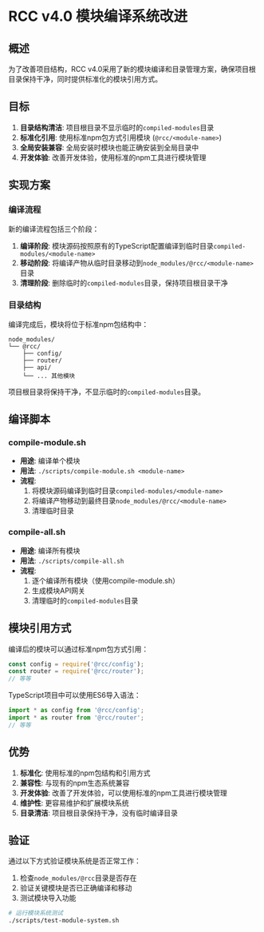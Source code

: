 # RCC v4.0 模块编译系统改进

## 概述

为了改善项目结构，RCC v4.0采用了新的模块编译和目录管理方案，确保项目根目录保持干净，同时提供标准化的模块引用方式。

## 目标

1. **目录结构清洁**: 项目根目录不显示临时的`compiled-modules`目录
2. **标准化引用**: 使用标准npm包方式引用模块 (`@rcc/<module-name>`)
3. **全局安装兼容**: 全局安装时模块也能正确安装到全局目录中
4. **开发体验**: 改善开发体验，使用标准的npm工具进行模块管理

## 实现方案

### 编译流程

新的编译流程包括三个阶段：

1. **编译阶段**: 模块源码按照原有的TypeScript配置编译到临时目录`compiled-modules/<module-name>`
2. **移动阶段**: 将编译产物从临时目录移动到`node_modules/@rcc/<module-name>`目录
3. **清理阶段**: 删除临时的`compiled-modules`目录，保持项目根目录干净

### 目录结构

编译完成后，模块将位于标准npm包结构中：
```
node_modules/
└── @rcc/
    ├── config/
    ├── router/
    ├── api/
    └── ... 其他模块
```

项目根目录将保持干净，不显示临时的`compiled-modules`目录。

## 编译脚本

### compile-module.sh

- **用途**: 编译单个模块
- **用法**: `./scripts/compile-module.sh <module-name>`
- **流程**:
  1. 将模块源码编译到临时目录`compiled-modules/<module-name>`
  2. 将编译产物移动到最终目录`node_modules/@rcc/<module-name>`
  3. 清理临时目录

### compile-all.sh

- **用途**: 编译所有模块
- **用法**: `./scripts/compile-all.sh`
- **流程**:
  1. 逐个编译所有模块（使用compile-module.sh）
  2. 生成模块API网关
  3. 清理临时的`compiled-modules`目录

## 模块引用方式

编译后的模块可以通过标准npm包方式引用：

```javascript
const config = require('@rcc/config');
const router = require('@rcc/router');
// 等等
```

TypeScript项目中可以使用ES6导入语法：

```typescript
import * as config from '@rcc/config';
import * as router from '@rcc/router';
// 等等
```

## 优势

1. **标准化**: 使用标准的npm包结构和引用方式
2. **兼容性**: 与现有的npm生态系统兼容
3. **开发体验**: 改善了开发体验，可以使用标准的npm工具进行模块管理
4. **维护性**: 更容易维护和扩展模块系统
5. **目录清洁**: 项目根目录保持干净，没有临时编译目录

## 验证

通过以下方式验证模块系统是否正常工作：

1. 检查`node_modules/@rcc`目录是否存在
2. 验证关键模块是否已正确编译和移动
3. 测试模块导入功能

```bash
# 运行模块系统测试
./scripts/test-module-system.sh
```